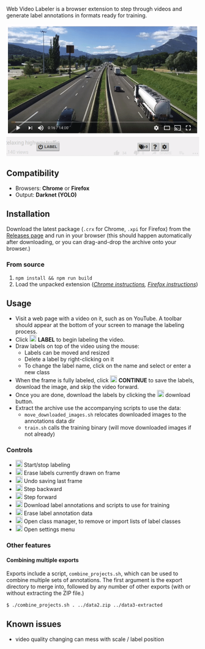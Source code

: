 Web Video Labeler is a browser extension to step through videos and generate label annotations in formats ready for training.


![preview](preview.gif)


## Compatibility
- Browsers: **Chrome** or **Firefox**
- Output: **Darknet (YOLO)**


## Installation

Download the latest package (`.crx` for Chrome, `.xpi` for Firefox) from the [Releases page](https://github.com/danrouse/web-video-labeler/releases)  and run in your browser (this should happen automatically after downloading, or you can drag-and-drop the archive onto your browser.)

### From source
1. `npm install && npm run build`
2. Load the unpacked extension
  (_[Chrome instructions](https://developer.chrome.com/extensions/getstarted),
  [Firefox instructions](https://developer.mozilla.org/en-US/docs/Mozilla/Add-ons/WebExtensions/Temporary_Installation_in_Firefox)_)


## Usage

- Visit a web page with a video on it, such as on YouTube. A toolbar should appear at the bottom of your screen to manage the labeling process.
- Click <img src="https://rawcdn.githack.com/FortAwesome/Font-Awesome/fc377a13a36717464b61c045444fea1e35c26b6d/svgs/solid/power-off.svg" width="18" height="18"  /> **LABEL** to begin labeling the video.
- Draw labels on top of the video using the mouse:
  - Labels can be moved and resized
  - Delete a label by right-clicking on it
  - To change the label name, click on the name and select or enter a new class
- When the frame is fully labeled, click <img src="https://rawcdn.githack.com/FortAwesome/Font-Awesome/fc377a13a36717464b61c045444fea1e35c26b6d/svgs/solid/check.svg" width="18" height="18" /> **CONTINUE** to save the labels, download the image, and skip the video forward.
- Once you are done, download the labels by clicking the <img src="https://rawcdn.githack.com/FortAwesome/Font-Awesome/fc377a13a36717464b61c045444fea1e35c26b6d/svgs/solid/save.svg" width="18" height="18" /> download button.
- Extract the archive use the accompanying scripts to use the data:
  - `move_downloaded_images.sh` relocates downloaded images to the annotations data dir
  - `train.sh` calls the training binary (will move downloaded images if not already)


### Controls

- <img src="https://rawcdn.githack.com/FortAwesome/Font-Awesome/fc377a13a36717464b61c045444fea1e35c26b6d/svgs/solid/power-off.svg" width="18" height="18"  /> Start/stop labeling
- <img src="https://rawcdn.githack.com/FortAwesome/Font-Awesome/fc377a13a36717464b61c045444fea1e35c26b6d/svgs/solid/eraser.svg" width="18" height="18" /> Erase labels currently drawn on frame
- <img src="https://rawcdn.githack.com/FortAwesome/Font-Awesome/fc377a13a36717464b61c045444fea1e35c26b6d/svgs/solid/undo.svg" width="18" height="18" /> Undo saving last frame
- <img src="https://rawcdn.githack.com/FortAwesome/Font-Awesome/fc377a13a36717464b61c045444fea1e35c26b6d/svgs/solid/step-backward.svg" width="18" height="18" /> Step backward
- <img src="https://rawcdn.githack.com/FortAwesome/Font-Awesome/fc377a13a36717464b61c045444fea1e35c26b6d/svgs/solid/step-forward.svg" width="18" height="18" /> Step forward
- <img src="https://rawcdn.githack.com/FortAwesome/Font-Awesome/fc377a13a36717464b61c045444fea1e35c26b6d/svgs/solid/save.svg" width="18" height="18" /> Download label annotations and scripts to use for training
- <img src="https://rawcdn.githack.com/FortAwesome/Font-Awesome/fc377a13a36717464b61c045444fea1e35c26b6d/svgs/solid/trash.svg" width="18" height="18" /> Erase label annotation data
- <img src="https://rawcdn.githack.com/FortAwesome/Font-Awesome/fc377a13a36717464b61c045444fea1e35c26b6d/svgs/solid/tags.svg" width="18" height="18" /> Open class manager, to remove or import lists of label classes
- <img src="https://rawcdn.githack.com/FortAwesome/Font-Awesome/fc377a13a36717464b61c045444fea1e35c26b6d/svgs/solid/cog.svg" width="18" height="18" /> Open settings menu


### Other features

#### Combining multiple exports
Exports include a script, `combine_projects.sh`, which can be used to combine multiple sets of annotations. The first argument is the export directory to merge into, followed by any number of other exports (with or without extracting the ZIP file.)
```sh
$ ./combine_projects.sh . ../data2.zip ../data3-extracted
```


## Known issues

- video quality changing can mess with scale / label position
